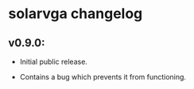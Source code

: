 # solarvga changelog

## v0.9.0:

-   Initial public release.

-   Contains a bug which prevents it from functioning.
